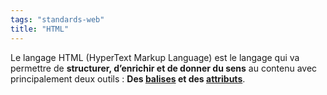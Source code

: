 ```yaml
---
tags: "standards-web"
title: "HTML"
---
```


Le langage HTML (HyperText Markup Language) est le langage qui va permettre de **structurer, d’enrichir et de donner du sens** au contenu avec principalement deux outils : **Des [balises](../les-balises) et des [attributs](../les-attributs)**.